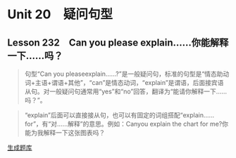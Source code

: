 ﻿ # Unit 20　疑问句型
 ## Lesson 232　Can you please explain……你能解释一下……吗？
 
> 句型“Can you pleaseexplain……?”是一般疑问句，标准的句型是“情态助动词+主语+谓语+其他”，“can”是情态动词，“explain”是谓语，后面接宾语从句。对一般疑问句通常用“yes”和“no”回答，翻译为“能请你解释一下……吗？”。

> “explain”后面可以直接接从句，也可以有固定的词组搭配“explain……for”，有“对……解释”的意思。例如：Canyou explain the chart for me?你能为我解释一下这张图表吗？


 [生成题库](./sentence/f232.json)